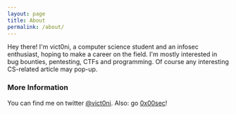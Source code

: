 ```yaml
---
layout: page
title: About
permalink: /about/
---
```


Hey there! I'm vict0ni, a computer science student and an infosec enthusiast, hoping to make a career on the field. I'm mostly interested in bug bounties, pentesting, CTFs and programming. Of course any interesting CS-related article may pop-up.

### More Information
You can find me on twitter [@vict0ni](https://twitter.com/vict0ni).
Also: go [0x00sec](https://0x00sec.org/u/vict0ni/)!